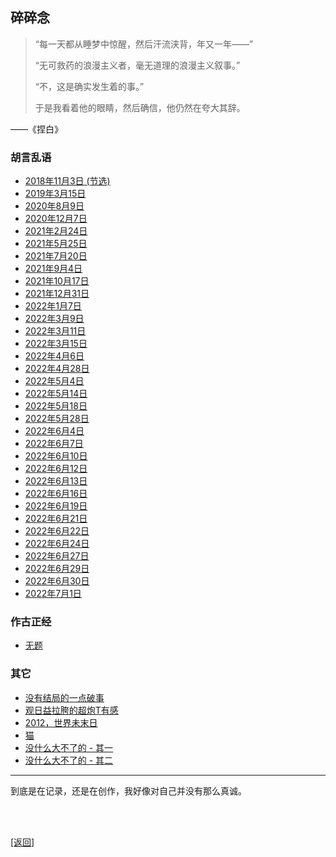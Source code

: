 ## 碎碎念

> “每一天都从睡梦中惊醒，然后汗流浃背，年又一年——”
>
> “无可救药的浪漫主义者，毫无道理的浪漫主义叙事。”
>
> “不，这是确实发生着的事。”
>
> 于是我看着他的眼睛，然后确信，他仍然在夸大其辞。

——《捏白》

### 胡言乱语

- [2018年11月3日 (节选)](../../resources/proses/碎碎念/胡言乱语/胡言乱语_2018年11月3日_节选.md)
- [2019年3月15日](../../resources/proses/碎碎念/胡言乱语/胡言乱语_2019年3月15日.md)
- [2020年8月9日](../../resources/proses/碎碎念/胡言乱语/胡言乱语_2020年8月9日.md)
- [2020年12月7日](../../resources/proses/碎碎念/胡言乱语/胡言乱语_2020年12月7日.md)
- [2021年2月24日](../../resources/proses/碎碎念/胡言乱语/胡言乱语_2021年2月24日.md)
- [2021年5月25日](../../resources/proses/碎碎念/胡言乱语/胡言乱语_2021年5月25日.md)
- [2021年7月20日](../../resources/proses/碎碎念/胡言乱语/胡言乱语_2021年7月20日.md)
- [2021年9月4日](../../resources/proses/碎碎念/胡言乱语/胡言乱语_2021年9月4日.md)
- [2021年10月17日](../../resources/proses/碎碎念/胡言乱语/胡言乱语_2021年10月17日.md)
- [2021年12月31日](../../resources/proses/碎碎念/胡言乱语/胡言乱语_2021年12月31日.md)
- [2022年1月7日](../../resources/proses/碎碎念/胡言乱语/胡言乱语_2022年1月7日.md)
- [2022年3月9日](../../resources/proses/碎碎念/胡言乱语/胡言乱语_2022年3月9日.md)
- [2022年3月11日](../../resources/proses/碎碎念/胡言乱语/胡言乱语_2022年3月11日.md)
- [2022年3月15日](../../resources/proses/碎碎念/胡言乱语/胡言乱语_2022年3月15日.md)
- [2022年4月6日](../../resources/proses/碎碎念/胡言乱语/胡言乱语_2022年4月6日.md)
- [2022年4月28日](../../resources/proses/碎碎念/胡言乱语/胡言乱语_2022年4月28日.md)
- [2022年5月4日](../../resources/proses/碎碎念/胡言乱语/胡言乱语_2022年5月4日.md)
- [2022年5月14日](../../resources/proses/碎碎念/胡言乱语/胡言乱语_2022年5月14日.md)
- [2022年5月18日](../../resources/proses/碎碎念/胡言乱语/胡言乱语_2022年5月18日.md)
- [2022年5月28日](../../resources/proses/碎碎念/胡言乱语/胡言乱语_2022年5月28日.md)
- [2022年6月4日](../../resources/proses/碎碎念/胡言乱语/胡言乱语_2022年6月4日.md)
- [2022年6月7日](../../resources/proses/碎碎念/胡言乱语/胡言乱语_2022年6月7日.md)
- [2022年6月10日](../../resources/proses/碎碎念/胡言乱语/胡言乱语_2022年6月10日.md)
- [2022年6月12日](../../resources/proses/碎碎念/胡言乱语/胡言乱语_2022年6月12日.md)
- [2022年6月13日](../../resources/proses/碎碎念/胡言乱语/胡言乱语_2022年6月13日.md)
- [2022年6月16日](../../resources/proses/碎碎念/胡言乱语/胡言乱语_2022年6月16日.md)
- [2022年6月19日](../../resources/proses/碎碎念/胡言乱语/胡言乱语_2022年6月19日.md)
- [2022年6月21日](../../resources/proses/碎碎念/胡言乱语/胡言乱语_2022年6月21日.md)
- [2022年6月22日](../../resources/proses/碎碎念/胡言乱语/胡言乱语_2022年6月22日.md)
- [2022年6月24日](../../resources/proses/碎碎念/胡言乱语/胡言乱语_2022年6月24日.md)
- [2022年6月27日](../../resources/proses/碎碎念/胡言乱语/胡言乱语_2022年6月27日.md)
- [2022年6月29日](../../resources/proses/碎碎念/胡言乱语/胡言乱语_2022年6月29日.md)
- [2022年6月30日](../../resources/proses/碎碎念/胡言乱语/胡言乱语_2022年6月30日.md)
- [2022年7月1日](../../resources/proses/碎碎念/胡言乱语/胡言乱语_2022年7月1日.md)

### 作古正经

- [无题](../../resources/proses/碎碎念/作古正经/无题.md)

### 其它

- [没有结局的一点破事](../../resources/proses/碎碎念/其它/没有结局的一点破事.md)
- [观日益拉胯的超炮T有感](../../resources/proses/碎碎念/其它/观日益拉胯的超炮T有感.md)
- [2012，世界未末日](../../resources/proses/碎碎念/其它/2012，世界未末日.md)
- [猫](../../resources/proses/碎碎念/其它/猫.md)
- [没什么大不了的 - 其一](../../resources/proses/碎碎念/其它/没什么大不了的_其一.md)
- [没什么大不了的 - 其二](../../resources/proses/碎碎念/其它/没什么大不了的_其二.md)

------

到底是在记录，还是在创作，我好像对自己并没有那么真诚。

<br>

<br>

[[返回]](../../index.md)
